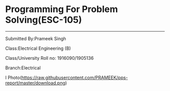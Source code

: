 # Programming For Problem Solving(ESC-105)

-----

Submitted By:Prameek Singh

Class:Electrical Engineering (B)

Class/University Roll no: 1916090/1905136

Branch:Electrical

I Photo(https://raw.githubusercontent.com/PRAMEEK/pps-report/master/download.png)

